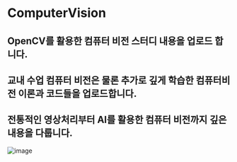 # ComputerVision
## OpenCV를 활용한 컴퓨터 비전 스터디 내용을 업로드 합니다.
## 교내 수업 컴퓨터 비전은 물론 추가로 깊게 학습한 컴퓨터비전 이론과 코드들을 업로드합니다.
## 전통적인 영상처리부터 AI를 활용한 컴퓨터 비전까지 깊은 내용을 다룹니다.
![image](https://user-images.githubusercontent.com/76835313/111562486-a9b81a80-87d9-11eb-932f-d8dfca686e32.png)

